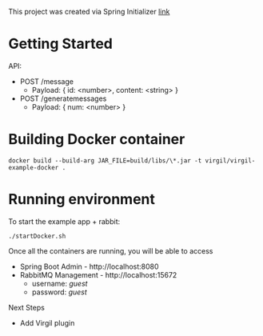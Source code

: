 
This project was created via Spring Initializer [link](https://start.spring.io/#!type=gradle-project&language=java&platformVersion=2.4.4.BUILD-SNAPSHOT&packaging=jar&jvmVersion=1.8&groupId=com.indeed&artifactId=virgil.example&name=virgil-example&description=Example%20project%20for%20Spring%20Boot%20%2B%20Virgil&packageName=com.indeed.virgil.example&dependencies=codecentric-spring-boot-admin-client,codecentric-spring-boot-admin-server,web,cloud-stream)

# Getting Started



API:
* POST /message
    * Payload: { id: \<number\>, content: \<string\> }
* POST /generatemessages
    * Payload: { num: \<number\> }



# Building Docker container

```shell
docker build --build-arg JAR_FILE=build/libs/\*.jar -t virgil/virgil-example-docker .
```

# Running environment

To start the example app + rabbit:
```shell
./startDocker.sh
```

Once all the containers are running, you will be able to access
* Spring Boot Admin - http://localhost:8080
* RabbitMQ Management - http://localhost:15672
  * username: *guest*
  * password: *guest*



Next Steps
* Add Virgil plugin
